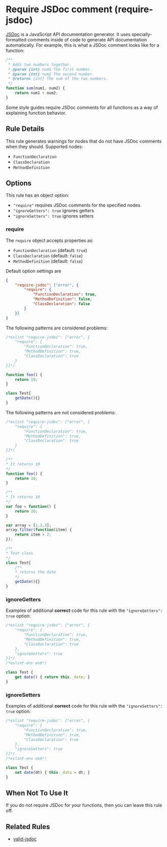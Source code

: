 # Require JSDoc comment (require-jsdoc)

[JSDoc](http://usejsdoc.org) is a JavaScript API documentation generator. It uses specially-formatted comments inside of code to generate API documentation automatically. For example, this is what a JSDoc comment looks like for a function:

```js
/**
 * Adds two numbers together.
 * @param {int} num1 The first number.
 * @param {int} num2 The second number.
 * @returns {int} The sum of the two numbers.
 */
function sum(num1, num2) {
    return num1 + num2;
}
```

Some style guides require JSDoc comments for all functions as a way of explaining function behavior.

## Rule Details

This rule generates warnings for nodes that do not have JSDoc comments when they should. Supported nodes:

* `FunctionDeclaration`
* `ClassDeclaration`
* `MethodDefinition`

## Options

This rule has an object option:

* `"require"` requires JSDoc comments for the specified nodes
* `"ignoreGetters": true` ignores getters
* `"ignoreSetters": true` ignores setters

### require

The `require` object accepts properties as:

* `FunctionDeclaration` (default: `true`)
* `ClassDeclaration` (default: `false`)
* `MethodDefinition` (default: `false`)

Default option settings are

```json
{
    "require-jsdoc": ["error", {
        "require": {
            "FunctionDeclaration": true,
            "MethodDefinition": false,
            "ClassDeclaration": false
        }
    }]
}
```

The following patterns are considered problems:

```js
/*eslint "require-jsdoc": ["error", {
    "require": {
        "FunctionDeclaration": true,
        "MethodDefinition": true,
        "ClassDeclaration": true
    }
}]*/

function foo() {
    return 10;
}

class Test{
    getDate(){}
}
```

The following patterns are not considered problems:

```js
/*eslint "require-jsdoc": ["error", {
    "require": {
        "FunctionDeclaration": true,
        "MethodDefinition": true,
        "ClassDeclaration": true
    }
}]*/

/**
* It returns 10
*/
function foo() {
    return 10;
}

/**
* It returns 10
*/
var foo = function() {
    return 10;
}

var array = [1,2,3];
array.filter(function(item) {
    return item > 2;
});

/**
* Test class
*/
class Test{
    /**
    * returns the date
    */
    getDate(){}
}
```

### ignoreGetters

Examples of additional **correct** code for this rule with the `"ignoreGetters": true` option:

```js
/*eslint "require-jsdoc": ["error", {
    "require": {
        "FunctionDeclaration": true,
        "MethodDefinition": true,
        "ClassDeclaration": true
    },
    "ignoreGetters": true
}]*/
/*eslint-env es6*/

class Test {
    get date() { return this._date; }
}
```

### ignoreSetters

Examples of additional **correct** code for this rule with the `"ignoreSetters": true` option:

```js
/*eslint "require-jsdoc": ["error", {
    "require": {
        "FunctionDeclaration": true,
        "MethodDefinition": true,
        "ClassDeclaration": true
    },
    "ignoreSetters": true
}]*/
/*eslint-env es6*/

class Test {
    set date(dt) { this._data = dt; }
}
```

## When Not To Use It

If you do not require JSDoc for your functions, then you can leave this rule off.

## Related Rules

* [valid-jsdoc](valid-jsdoc.md)
